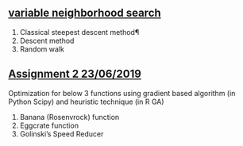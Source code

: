 ## [variable neighborhood search](https://github.com/Yuhsuant1994/DataScienceTechInstitute/blob/master/Optimization/Variable%20neighbor%20search%20Python.ipynb)

1. Classical steepest descent method¶
2. Descent method
3. Random walk

## [Assignment 2 23/06/2019](https://github.com/Yuhsuant1994/DataScienceTechInstitute/tree/master/Optimization/Assignment%202)
Optimization for below 3 functions using gradient based algorithm (in Python Scipy) and heuristic technique (in R GA)
1. Banana (Rosenvrock) function
2. Eggcrate function
3. Golinski’s Speed Reducer

